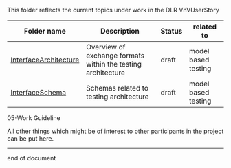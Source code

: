 This folder reflects the current topics under work in the DLR VnVUserStory

Folder name | Description | Status | related to
----|----|----|----
[InterfaceArchitecture](https://github.com/openETCS/validation/tree/master/VnVUserStories/VnVUserStoryDLR/05-Work/InterfaceArchitecture)| Overview of exchange formats within the testing architecture | draft | model based testing
[InterfaceSchema](https://github.com/openETCS/validation/tree/master/VnVUserStories/VnVUserStoryDLR/05-Work/InterfaceSchema)| Schemas related to testing architecture | draft | model based testing




05-Work Guideline

All other things which might be of interest to other participants in
the project can be put here.

----
end of document
